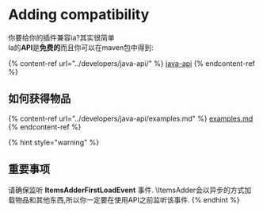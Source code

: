 # Adding compatibility

你要给你的插件兼容ia?其实很简单\
Ia的**API**是**免费的**而且你可以在maven包中得到:

{% content-ref url="../developers/java-api/" %}
[java-api](../developers/java-api/)
{% endcontent-ref %}

## 如何获得物品

{% content-ref url="../developers/java-api/examples.md" %}
[examples.md](../developers/java-api/examples.md)
{% endcontent-ref %}

{% hint style="warning" %}
## 重要事项

请确保监听 **ItemsAdderFirstLoadEvent** 事件. \ItemsAdder会以异步的方式加载物品和其他东西,所以你一定要在使用API之前监听该事件.
{% endhint %}
